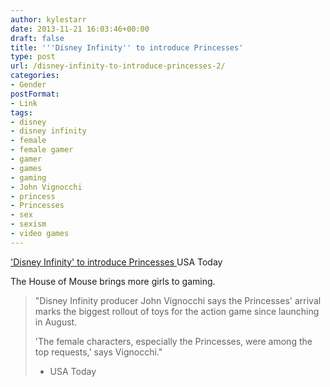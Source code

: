 ```yaml
---
author: kylestarr
date: 2013-11-21 16:03:46+00:00
draft: false
title: '''Disney Infinity'' to introduce Princesses'
type: post
url: /disney-infinity-to-introduce-princesses-2/
categories:
- Gender
postFormat:
- Link
tags:
- disney
- disney infinity
- female
- female gamer
- gamer
- games
- gaming
- John Vignocchi
- princess
- Princesses
- sex
- sexism
- video games
---
```


['Disney Infinity' to introduce Princesses
](http://www.usatoday.com/story/tech/gaming/2013/11/20/disney-infinity-princesses/3649473/)USA Today

The House of Mouse brings more girls to gaming.


<blockquote>"Disney Infinity producer John Vignocchi says the Princesses' arrival marks the biggest rollout of toys for the action game since launching in August.

'The female characters, especially the Princesses, were among the top requests,' says Vignocchi."
- USA Today</blockquote>
